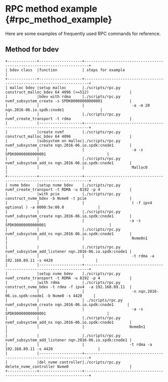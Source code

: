 # RPC method example {#rpc_method_example}

Here are some examples of frequently used RPC commands for reference.

## Method for bdev

    +-------------+-------------------+------------------------------------------------------------------------+
    | bdev class  |function           | steps for example                                                      |
    +-------------+-------------------+------------------------------------------------------------------------+
    | malloc bdev |setup malloc       |./scripts/rpc.py construct_malloc_bdev 64 4096 (>=512)                  |
    |             |bdev with rdma     |./scripts/rpc.py nvmf_subsystem_create -s SPDK00000000000001            |   
    |             |                   |                     -a -m 20 nqn.2016-06.io.spdk:cnode1                |
    |             |                   |./scripts/rpc.py nvmf_create_transport -t rdma                          |
    |             |-------------------+------------------------------------------------------------------------+
    |             |create nvmf        |./scripts/rpc.py construct_malloc_bdev 64 4096                          |
    |             |subsystem on malloc|./scripts/rpc.py nvmf_subsystem_create nqn.2016-06.io.spdk:cnode1       |
    |             |                   |                     -a -s SPDK00000000000001                           |
    |             |                   |./scripts/rpc.py nvmf_subsystem_add_ns nqn.2016-06.io.spdk:cnode1       |
    |             |                   |                     Malloc0                                            |
    +-------------+-------------------+------------------------------------------------------------------------+
    | nvme bdev   |setup nvme bdev    |./scripts/rpc.py nvmf_create_transport -t RDMA -u 8192 -p 4             |
    |             |with pcie          |./scripts/rpc.py construct_nvme_bdev -b Nvme0 -t pcie                   |
    |             |                   |                     ( -f ipv4 optional ) -a 0000:5e:00.0               |
    |             |                   |./scripts/rpc.py nvmf_subsystem_create nqn.2016-06.io.spdk:cnode1       |
    |             |                   |                    -a -s SPDK00000000000001                            |
    |             |                   |./scripts/rpc.py nvmf_subsystem_add_ns nqn.2016-06.io.spdk:cnode1       |
    |             |                   |                     Nvme0n1                                            |
    |             |                   |./scripts/rpc.py nvmf_subsystem_add_listener nqn.2016-06.io.spdk:cnode1 |
    |             |                   |                     -t rdma -a 192.168.89.11 -s 4420                   |
    |             |-------------------+------------------------------------------------------------------------+
    |             |setup nvme bdev    |./scripts/rpc.py nvmf_create_transport -t RDMA -u 8192 -p 4             |
    |             |with rdma          |./scripts/rpc.py construct_nvme_bdev -t rdma -f ipv4  -a 192.168.89.11  |
    |             |                   |                     -n nqn.2016-06.io.spdk:cnode1 -b Nvme0 -s 4420     |
    |             |                   | ./scripts/rpc.py nvmf_subsystem_create nqn.2016-06.io.spdk:cnode1      |
    |             |                   |                     -a -s SPDK00000000000001                           |
    |             |                   |./scripts/rpc.py nvmf_subsystem_add_ns nqn.2016-06.io.spdk:cnode1       |
    |             |                   |                    Nvme0n1                                             |
    |             |                   |./scripts/rpc.py nvmf_subsystem_add_listener nqn.2016-06.io.spdk:cnode1 |
    |             |                   |                    -t rdma -a 192.168.89.11 -s 4420                    |
    |             |-------------------+------------------------------------------------------------------------+
    |             |del nvme controller|./scripts/rpc.py delete_nvme_controller Nvme0                           |
    +-------------+-------------------+------------------------------------------------------------------------+
